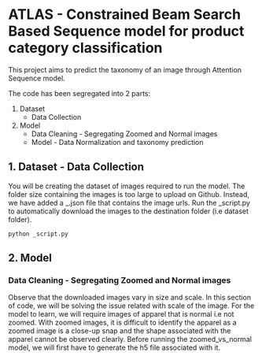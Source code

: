 # ATLAS - Constrained Beam Search Based Sequence model for product category classification

This project aims to predict the taxonomy of an image through Attention Sequence model.

The code has been segregated into 2 parts:
1. Dataset 
    - Data Collection
2. Model
    - Data Cleaning - Segregating Zoomed and Normal images
    - Model - Data Normalization and taxonomy prediction


## 1. Dataset - Data Collection
You will be creating the dataset of images required to run the model. The folder size containing the images is too large to upload on Github. Instead, we have added a _.json file that contains the image urls. Run the _script.py to automatically download the images to the destination folder (i.e dataset folder).

`python _script.py`

## 2. Model
### Data Cleaning - Segregating Zoomed and Normal images
Observe that the downloaded images vary in size and scale. In this section of code, we will be solving the issue related with scale of the image. For the model to learn, we will require images of apparel that is normal i.e not zoomed. With zoomed images, it is difficult to identify the apparel as a zoomed image is a close-up snap and the shape associated with the apparel cannot be observed clearly.
Before running the zoomed_vs_normal model, we will first have to generate the h5 file associated with it. 
